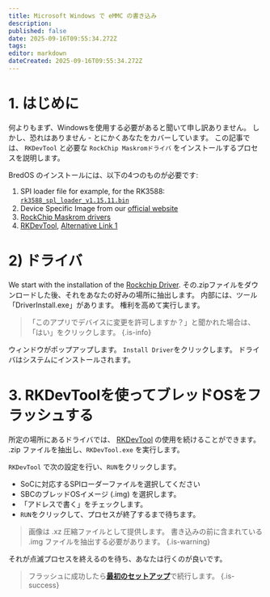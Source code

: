 ```yaml
---
title: Microsoft Windows で eMMC の書き込み
description:
published: false
date: 2025-09-16T09:55:34.272Z
tags:
editor: markdown
dateCreated: 2025-09-16T09:55:34.272Z
---
```


# 1. はじめに

何よりもまず、Windowsを使用する必要があると聞いて申し訳ありません。
しかし、恐れはありません - とにかくあなたをカバーしています。
この記事では、 `RKDevTool` と必要な `RockChip Maskromドライバ` をインストールするプロセスを説明します。

BredOS のインストールには、以下の4つのものが必要です:

1. SPI loader file for example, for the RK3588: [`rk3588_spl_loader_v1.15.11.bin`](https://dl.radxa.com/rock5/sw/images/loader/rk3588_spl_loader_v1.15.11.bin)
2. Device Specific Image from our [official website](https://bredos.org/download.html)
3. [RockChip Maskrom drivers](https://dl.radxa.com/tools/windows/)
4. [RKDevTool](https://docs.radxa.com/en/compute-module/cm5/radxa-os/low-level-dev/rkdevtool), [Alternative Link 1](https://dl.radxa.com/tools/windows/)

# 2) ドライバ

We start with the installation of the [Rockchip Driver](https://dl.radxa.com/tools/windows/DriverAssitant_v5.0.zip). その.zipファイルをダウンロードした後、それをあなたの好みの場所に抽出します。
内部には、ツール「DriverInstall.exe」があります。 権利を高めて実行します。

> 「このアプリでデバイスに変更を許可しますか？」と聞かれた場合は、「はい」をクリックします。
> {.is-info}

ウィンドウがポップアップします。 `Install Driver`をクリックします。 ドライバはシステムにインストールされます。

# 3. RKDevToolを使ってブレッドOSをフラッシュする

所定の場所にあるドライバでは、 [RKDevTool](https://docs.radxa.com/en/compute-module/cm5/radxa-os/low-level-dev/rkdevtool) の使用を続けることができます。 .zip ファイルを抽出し、`RKDevTool.exe` を実行します。

`RKDevTool` で次の設定を行い、`RUN`をクリックします。

- SoCに対応するSPIローダーファイルを選択してください
- SBCのブレッドOSイメージ (.img) を選択します。
- 「アドレスで書く」をチェックします。
- `RUN`をクリックして、プロセスが終了するまで待ちます。

> 画像は .xz 圧縮ファイルとして提供します。 書き込みの前に含まれている .img ファイルを抽出する必要があります。
> {.is-warning}

それが点滅プロセスを終えるのを待ち、あなたは行くのが良いです。

> フラッシュに成功したら[**最初のセットアップ**](/en/install/first-setup)で続行します。
> {.is-success}